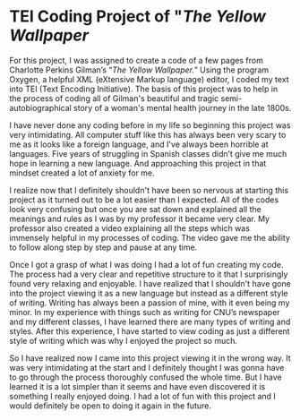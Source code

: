 # TEI Coding Project of "_The Yellow Wallpaper_

For this project, I was assigned to create a code of a few pages from Charlotte Perkins Gilman’s “_The Yellow Wallpaper._” Using the program Oxygen, a helpful XML (eXtensive Markup language) editor, I coded my text into TEI (Text Encoding Initiative). The basis of this project was to help in the process of coding all of Gilman's beautiful and tragic semi-autobiographical story of a woman's mental health journey in the late 1800s. 

I have never done any coding before in my life so beginning this project was very intimidating. All computer stuff like this has always been very scary to me as it looks like a foreign language, and I've always been horrible at languages. Five years of struggling in Spanish classes didn’t give me much hope in learning a new language. And approaching this project in that mindset created a lot of anxiety for me.

I realize now that I definitely shouldn't have been so nervous at starting this project as it turned out to be a lot easier than I expected. All of the codes look very confusing but once you are sat down and explained all the meanings and rules as I was by my professor it became very clear. My professor also created a video explaining all the steps which was immensely helpful in my processes of coding. The video gave me the ability to follow along step by step and pause at any time. 

Once I got a grasp of what I was doing I had a lot of fun creating my code. The process had a very clear and repetitive structure to it that I surprisingly found very relaxing and enjoyable. I have realized that I shouldn't have gone into the project viewing it as a new language but instead as a different style of writing. Writing has always been a passion of mine, with it even being my minor. In my experience with things such as writing for CNU’s newspaper and my different classes, I have learned there are many types of writing and styles. After this experience, I have started to view coding as just a different style of writing which was why I enjoyed the project so much. 

So I have realized now I came into this project viewing it in the wrong way. It was very intimidating at the start and I definitely thought I was gonna have to go through the process thoroughly confused the whole time. But I have learned it is a lot simpler than it seems and have even discovered it is something I really enjoyed doing. I had a lot of fun with this project and I would definitely be open to doing it again in the future. 

